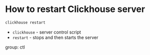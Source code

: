 # How to restart Clickhouse server

```bash
clickhouse restart
```

- `clickhouse` - server control script
- `restart` - stops and then starts the server

group: ctl


